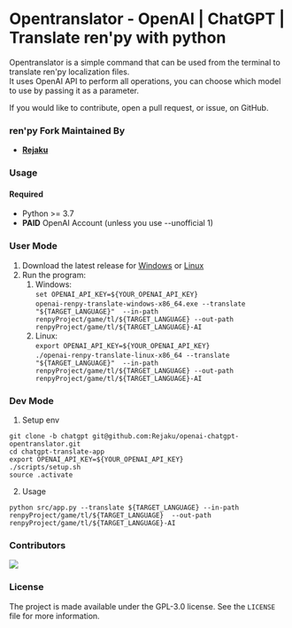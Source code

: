 # Opentranslator - OpenAI | ChatGPT | Translate ren'py with python

Opentranslator is a simple command that can be used from the terminal to translate ren'py localization files.  
It uses OpenAI API to perform all operations, you can choose which model to use by passing it as a parameter.

If you would like to contribute, open a pull request, or issue, on GitHub.

### ren'py Fork Maintained By

- **[Rejaku](https://github.com/Rejaku)**

### Usage

#### Required

- Python >= 3.7
- **PAID** OpenAI Account (unless you use --unofficial 1)

### User Mode

1. Download the latest release for
[Windows](https://github.com/Rejaku/openai-renpy-translate/releases/latest/download/openai-renpy-translate-windows-x86_64.exe)
or [Linux](https://github.com/Rejaku/openai-renpy-translate/releases/latest/download/openai-renpy-translate-linux-x86_64)
2. Run the program:  
   1. Windows:  
   `set OPENAI_API_KEY=${YOUR_OPENAI_API_KEY}`  
   `openai-renpy-translate-windows-x86_64.exe --translate "${TARGET_LANGUAGE}" 
   --in-path renpyProject/game/tl/${TARGET_LANGUAGE} --out-path renpyProject/game/tl/${TARGET_LANGUAGE}-AI`
   2. Linux:  
   `export OPENAI_API_KEY=${YOUR_OPENAI_API_KEY}`  
   `./openai-renpy-translate-linux-x86_64 --translate "${TARGET_LANGUAGE}" 
   --in-path renpyProject/game/tl/${TARGET_LANGUAGE} --out-path renpyProject/game/tl/${TARGET_LANGUAGE}-AI`

### Dev Mode

1. Setup env

```
git clone -b chatgpt git@github.com:Rejaku/openai-chatgpt-opentranslator.git
cd chatgpt-translate-app
export OPENAI_API_KEY=${YOUR_OPENAI_API_KEY}
./scripts/setup.sh
source .activate
```

2. Usage

`python src/app.py --translate ${TARGET_LANGUAGE} --in-path renpyProject/game/tl/${TARGET_LANGUAGE} 
--out-path renpyProject/game/tl/${TARGET_LANGUAGE}-AI`

### Contributors

<a href="https://github.com/Rejaku/openai-renpy-translate/graphs/contributors"> <img src="https://contrib.rocks/image?repo=Rejaku/openai-renpy-translate" /> </a>

### License

The project is made available under the GPL-3.0 license. See the `LICENSE` file for more information.
